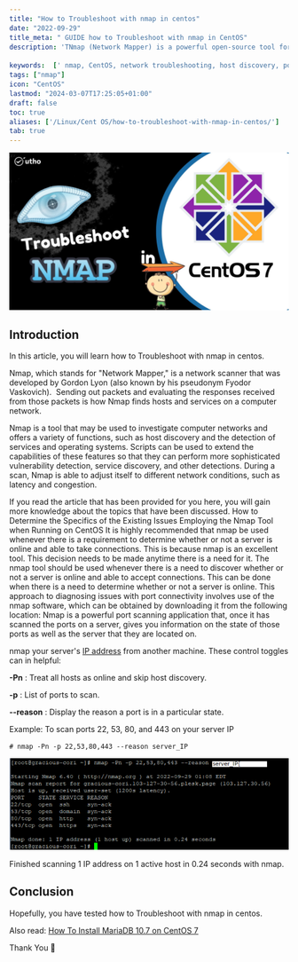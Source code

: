 ```yaml
---
title: "How to Troubleshoot with nmap in centos"
date: "2022-09-29"
title_meta: " GUIDE how to Troubleshoot with nmap in CentOS"
description: 'TNmap (Network Mapper) is a powerful open-source tool for network exploration and security auditing. This guide outlines various nmap techniques for troubleshooting network issues on your CentOS system.'

keywords:  [' nmap, CentOS, network troubleshooting, host discovery, port scanning.']
tags: ["nmap"]
icon: "CentOS"
lastmod: "2024-03-07T17:25:05+01:00"
draft: false
toc: true
aliases: ['/Linux/Cent OS/how-to-troubleshoot-with-nmap-in-centos/']
tab: true
---
```


![How to Troubleshoot with nmap in centos](images/How-to-Troubleshoot-with-nmap-in-centos_utho.jpg)

## Introduction

In this article, you will learn how to Troubleshoot with nmap in centos.

Nmap, which stands for "Network Mapper," is a network scanner that was developed by Gordon Lyon (also known by his pseudonym Fyodor Vaskovich).  Sending out packets and evaluating the responses received from those packets is how Nmap finds hosts and services on a computer network.

Nmap is a tool that may be used to investigate computer networks and offers a variety of functions, such as host discovery and the detection of services and operating systems. Scripts can be used to extend the capabilities of these features so that they can perform more sophisticated vulnerability detection, service discovery, and other detections. During a scan, Nmap is able to adjust itself to different network conditions, such as latency and congestion.

If you read the article that has been provided for you here, you will gain more knowledge about the topics that have been discussed. How to Determine the Specifics of the Existing Issues Employing the Nmap Tool when Running on CentOS It is highly recommended that nmap be used whenever there is a requirement to determine whether or not a server is online and able to take connections. This is because nmap is an excellent tool. This decision needs to be made anytime there is a need for it. The nmap tool should be used whenever there is a need to discover whether or not a server is online and able to accept connections. This can be done when there is a need to determine whether or not a server is online. This approach to diagnosing issues with port connectivity involves use of the nmap software, which can be obtained by downloading it from the following location: Nmap is a powerful port scanning application that, once it has scanned the ports on a server, gives you information on the state of those ports as well as the server that they are located on.

nmap your server's [IP address](https://en.wikipedia.org/wiki/IP_address) from another machine. These control toggles can in helpful:

**\-Pn** : Treat all hosts as online and skip host discovery.

**\-p** : List of ports to scan.

**\--reason** : Display the reason a port is in a particular state.

Example: To scan ports 22, 53, 80, and 443 on your server IP

```
# nmap -Pn -p 22,53,80,443 --reason server_IP
```

![Troubleshoot with nmap in centos](images/image-213.png)

Finished scanning 1 IP address on 1 active host in 0.24 seconds with nmap.

## Conclusion

Hopefully, you have tested how to Troubleshoot with nmap in centos.

Also read: [How To Install MariaDB 10.7 on CentOS 7](https://utho.com/docs/tutorial/how-to-install-mariadb-10-7-on-centos-7/)

Thank You 🙂

